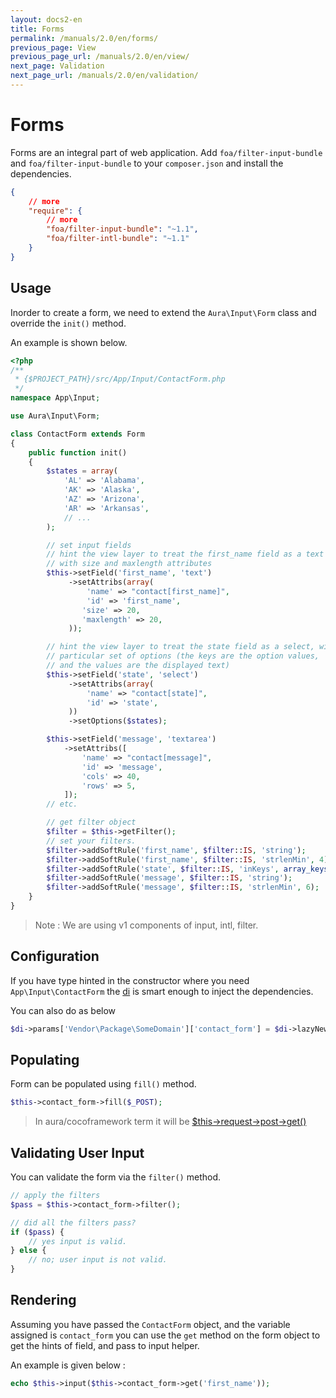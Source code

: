 ```yaml
---
layout: docs2-en
title: Forms
permalink: /manuals/2.0/en/forms/
previous_page: View
previous_page_url: /manuals/2.0/en/view/
next_page: Validation
next_page_url: /manuals/2.0/en/validation/
---
```


# Forms

Forms are an integral part of web application. Add `foa/filter-input-bundle` and `foa/filter-input-bundle` to your `composer.json` and install the dependencies.

```json
{
    // more
    "require": {
        // more
        "foa/filter-input-bundle": "~1.1",
        "foa/filter-intl-bundle": "~1.1"
    }
}
```

## Usage

Inorder to create a form, we need to extend the `Aura\Input\Form` class and override the `init()` method.

An example is shown below.

```php
<?php
/**
 * {$PROJECT_PATH}/src/App/Input/ContactForm.php
 */
namespace App\Input;

use Aura\Input\Form;

class ContactForm extends Form
{
    public function init()
    {
        $states = array(
            'AL' => 'Alabama',
            'AK' => 'Alaska',
            'AZ' => 'Arizona',
            'AR' => 'Arkansas',
            // ...
        );

        // set input fields
        // hint the view layer to treat the first_name field as a text input,
        // with size and maxlength attributes
        $this->setField('first_name', 'text')
             ->setAttribs(array(
                 'name' => "contact[first_name]",
                 'id' => 'first_name',
                'size' => 20,
                'maxlength' => 20,
             ));

        // hint the view layer to treat the state field as a select, with a
        // particular set of options (the keys are the option values,
        // and the values are the displayed text)
        $this->setField('state', 'select')
             ->setAttribs(array(
                 'name' => "contact[state]",
                 'id' => 'state',
             ))
             ->setOptions($states);

        $this->setField('message', 'textarea')
            ->setAttribs([
                'name' => "contact[message]",
                'id' => 'message',
                'cols' => 40,
                'rows' => 5,
            ]);
        // etc.

        // get filter object
        $filter = $this->getFilter();
        // set your filters.
        $filter->addSoftRule('first_name', $filter::IS, 'string');
        $filter->addSoftRule('first_name', $filter::IS, 'strlenMin', 4);
        $filter->addSoftRule('state', $filter::IS, 'inKeys', array_keys($states));
        $filter->addSoftRule('message', $filter::IS, 'string');
        $filter->addSoftRule('message', $filter::IS, 'strlenMin', 6);
    }
}
```

> Note : We are using v1 components of input, intl, filter.

## Configuration

If you have type hinted in the constructor where you need `App\Input\ContactForm` the [di](/manuals/2.0/en/di/) is smart enough to inject the dependencies.

You can also do as below

```php
$di->params['Vendor\Package\SomeDomain']['contact_form'] = $di->lazyNew('App\Input\ContactForm');
```

## Populating

Form can be populated using `fill()` method.

```php
$this->contact_form->fill($_POST);
```

> In aura/cocoframework term it will be [$this->request->post->get()](/manuals/2.0/en/request/)

## Validating User Input

You can validate the form via the `filter()` method.

```php
// apply the filters
$pass = $this->contact_form->filter();

// did all the filters pass?
if ($pass) {
    // yes input is valid.
} else {
    // no; user input is not valid.
}
```

## Rendering

Assuming you have passed the `ContactForm` object, and the variable assigned is `contact_form` you can use the `get` method on the form object to get the hints of field, and pass to input helper.

An example is given below :

```php
echo $this->input($this->contact_form->get('first_name'));
```
